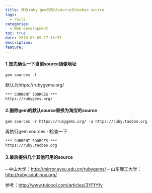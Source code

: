 ```yaml
---
title: 修改ruby gem的默认source为taobao source
tags:
  - rails
categories:
  - Web development
toc: true
date: 2016-05-09 17:18:57
description: 
feature:
---
```


#### 1.首先确认一下当前source镜像地址
```
gem sources -l
```
默认为https://rubygems.org/
```
*** CURRENT SOURCES ***
https://rubygems.org/
```
#### 2.删除gem的默认source替换为淘宝的source
```
gem sources -r https://rubygems.org/ -a https://ruby.taobao.org
```
再执行gem sources -l检查一下
```
*** CURRENT SOURCES ***
https://ruby.taobao.org
```
#### 3.最后提供几个其他可用的source

– 中山大学：http://mirror.sysu.edu.cn/rubygems/
– 山东理工大学：http://ruby.sdutlinux.org/

参考：http://www.tuicool.com/articles/3YFfYfy

